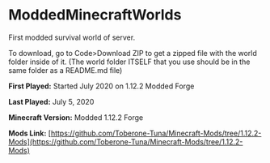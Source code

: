 # ModdedMinecraftWorlds

First modded survival world of server.

To download, go to Code>Download ZIP to get a zipped file with the world folder inside of it. (The world folder ITSELF that you use should be in the same folder as a README.md file)

**First Played:** Started July 2020 on 1.12.2 Modded Forge

**Last Played:** July 5, 2020

**Minecraft Version:** Modded 1.12.2 Forge

**Mods Link:** [https://github.com/Toberone-Tuna/Minecraft-Mods/tree/1.12.2-Mods](https://github.com/Toberone-Tuna/Minecraft-Mods/tree/1.12.2-Mods)
